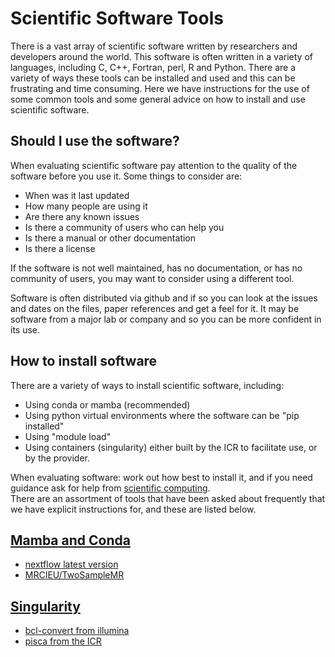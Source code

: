 # Scientific Software Tools

There is a vast array of scientific software written by researchers and developers around the world. 
This software is often written in a variety of languages, including C, C++, Fortran, perl, R and Python. 
There are a variety of ways these tools can be installed and used and this can be frustrating and time consuming. Here we have instructions for the use of some common tools and some general advice on how to install and use scientific software.

## Should I use the software?
When evaluating scientific software pay attention to the quality of the software before you use it.  Some things to consider are:
- When was it last updated  
- How many people are using it  
- Are there any known issues  
- Is there a community of users who can help you  
- Is there a manual or other documentation  
- Is there a license  

If the software is not well maintained, has no documentation, or has no community of users, you may want to consider using a different tool.

Software is often distributed via github and if so you can look at the issues and dates on the files, paper references and get a feel for it. It may be software from a major lab or company and so you can be more confident in its use.


## How to install software
There are a variety of ways to install scientific software, including:
- Using conda or mamba (recommended)  
- Using python virtual environments where the software can be "pip installed"  
- Using "module load"  
- Using containers (singularity) either built by the ICR to facilitate use, or by the provider.  

When evaluating software: work out how best to install it, and if you need guidance ask for help from [scientific computing](mainto:schelpdesk).  
There are an assortment of tools that have been asked about frequently that we have explicit instructions for, and these are listed below.

## [Mamba and Conda](mamba-tools.md)
- [nextflow latest version](mamba-tools.md#nextflow-latest-version)
- [MRCIEU/TwoSampleMR](mamba-tools.md#mrcieutwosamplemr)

## [Singularity](container-tools.md)
- [bcl-convert from illumina](container-tools.md#bcl-convert-from-illumina)
- [pisca from the ICR](container-tools.md#pisca-from-the-icr)






